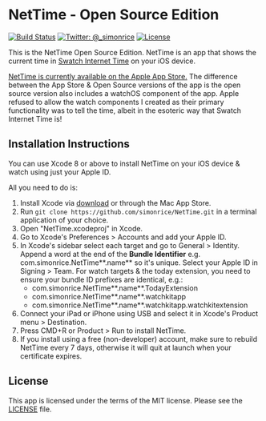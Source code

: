 # NetTime - Open Source Edition

[![Build Status](https://api.travis-ci.org/simonrice/NetTime.svg)](https://travis-ci.org/simonrice/NetTime)
[![Twitter: @_simonrice](https://img.shields.io/badge/contact-@__simonrice-blue.svg?style=flat)](https://twitter.com/_simonrice)
[![License](https://img.shields.io/badge/license-MIT-green.svg?style=flat)](https://github.com/simonrice/NetTime/blob/master/LICENSE)

This is the NetTime Open Source Edition.  NetTime is an app that shows the current time in [Swatch Internet Time](https://en.wikipedia.org/wiki/Swatch_Internet_Time) on your iOS device.

[NetTime is currently available on the Apple App Store.](https://appsto.re/i6Yc3VC)  The difference between the App Store & Open Source versions of the app is the open source version also includes a watchOS component of the app.  Apple refused to allow the watch components I created as their primary functionality was to tell the time, albeit in the esoteric way that Swatch Internet Time is!

## Installation Instructions

You can use Xcode 8 or above to install NetTime on your iOS device & watch using just your Apple ID.

All you need to do is:

1. Install Xcode via [download](https://developer.apple.com/xcode/download/) or through the Mac App Store.
1. Run `git clone https://github.com/simonrice/NetTime.git` in a terminal application of your choice.
1. Open "NetTime.xcodeproj" in Xcode.
1. Go to Xcode's Preferences > Accounts and add your Apple ID.
1. In Xcode's sidebar select each target and go to General > Identity. Append a word at the end of the **Bundle Identifier** e.g. com.simonrice.NetTime**.name** so it's unique. Select your Apple ID in Signing > Team.  For watch targets & the today extension, you need to ensure your bundle ID prefixes are identical, e.g.:
    * com.simonrice.NetTime**.name**.TodayExtension
    * com.simonrice.NetTime**.name**.watchkitapp
    * com.simonrice.NetTime**.name**.watchkitapp.watchkitextension
1. Connect your iPad or iPhone using USB and select it in Xcode's Product menu > Destination.
1. Press CMD+R or Product > Run to install NetTime.
1. If you install using a free (non-developer) account, make sure to rebuild NetTime every 7 days, otherwise it will quit at launch when your certificate expires.

## License

This app is licensed under the terms of the MIT license. Please see the [LICENSE](LICENSE) file.
